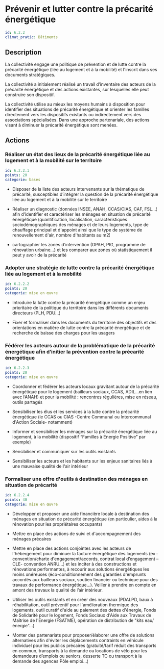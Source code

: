 # Prévenir et lutter contre la précarité énergétique
```yaml
id: 6.2.2
climat_pratic: Bâtiments
```
## Description
La collectivité engage une politique de prévention et de lutte contre la précarité énergétique (liée au logement et à la mobilité) et l'inscrit dans ses documents stratégiques.

La collectivité a initialement réalisé un travail d’inventaire des acteurs de la précarité énergétique et des actions existantes, sur lesquelles elle peut construire son dispositif.

La collectivité utilise au mieux les moyens humains à disposition pour identifier des situations de précarité énergétique et orienter les familles directement vers les dispositifs existants ou indirectement vers des associations spécialisées. Dans une approche partenariale, des actions visant à diminuer la précarité énergétique sont menées.



## Actions
### Réaliser un état des lieux de la précarité énergétique liée au logement et à la mobilité sur le territoire
```yaml
id: 6.2.2.1
points: 20
categorie: bases
```
- Disposer de la liste des acteurs intervenants sur la thématique de précarité, susceptibles d’intégrer la question de la précarité énergétique liée au logement et à la mobilité sur le territoire

- Réaliser un diagnostic (données INSEE, ANAH, CCAS/CIAS, CAF, FSL…) afin d'identifier et caractériser les ménages en situation de précarité énergétique (quantification, localisation, caractéristiques sociodémographiques des ménages et de leurs logements, type de chauffage principal et d'appoint ainsi que le type de système de renouvellement d'air, nombre d'habitants au m2)

- cartographier les zones d’intervention (OPAH, PIG, programme de rénovation urbaine...) et les comparer aux zones où statistiquement il peut y avoir de la précarité






### Adopter une stratégie de lutte contre la précarité énergétique liée au logement et à la mobilité
```yaml
id: 6.2.2.2
points: 20
categorie: mise en œuvre
```
- Introduire la lutte contre la précarité énergétique comme un enjeu prioritaire de la politique du territoire dans les différents documents directeurs (PLH, PDU…)

- Fixer et formaliser dans les documents du territoire des objectifs et des orientations en matière de lutte contre la précarité énergétique et de recherche de baisse des charges pour les usagers




### Fédérer les acteurs autour de la problématique de la précarité énergétique afin d’initier la prévention contre la précarité énergétique
```yaml
id: 6.2.2.3
points: 20
categorie: mise en œuvre
```
- Coordonner et fédérer les acteurs locaux gravitant autour de la précarité énergétique pour le logement (bailleurs sociaux, CCAS, ADIL...en lien avec l’ANAH) et pour la mobilité : rencontres régulières, mise en réseau, outils partagés 

- Sensibiliser les élus et les services à la lutte contre la précarité énergétique (le CCAS ou CIAS -Centre Communal ou Intercommunal d'Action Sociale- notamment)

- Informer et sensibiliser les ménages sur la précarité énergétique liée au logement, à la mobilité (dispositif “Familles à Energie Positive” par exemple)

- Sensibiliser et communiquer sur les outils existants

- Sensibiliser les acteurs et les habitants sur les enjeux sanitaires liés à une mauvaise qualité de l'air intérieur




### Formaliser une offre d'outils à destination des ménages en situation de précarité
```yaml
id: 6.2.2.4
points: 40
categorie: mise en œuvre
```
- Développer et proposer une aide financière locale à destination des ménages en situation de précarité énergétique (en particulier, aides à la rénovation pour les propriétaires occupants)

- Mettre en place des actions de suivi et d'accompagnement des ménages précaires

- Mettre en place des actions conjointes avec les acteurs de l'hébergement pour diminuer la facture énergétique des logements (ex : convention/charte d'engagement/accords, contrat local d’engagement –CLE- convention ANRU...) et les inciter à des constructions et rénovations performantes, à recourir aux solutions énergétiques les moins onéreuses (éco-conditionnement des garanties d'emprunts accordés aux bailleurs sociaux, soutien financier ou technique pour des travaux de performance énergétique…). Veiller à prendre en compte en amont des travaux la qualité de l’air intérieur.   

- Utiliser les outils existants et en créer des nouveaux (PDALPD, baux à réhabilitation, outil préventif pour l'amélioration thermique des logements, outil curatif d'aide au paiement des dettes d'énergie, Fonds de Solidarité pour le logement, Fonds Sociaux d'Aide aux Travaux de Maîtrise de l'Energie (FSATME), opération de distribution de "kits eau/énergie"...)

- Monter des partenariats pour proposer/élaborer une offre de solutions alternatives afin d'éviter les déplacements contraints en véhicule individuel pour les publics précaires (gratuité/tarif réduit des transports en commun, transports à la demande ou locations de vélo pour les demandeurs d’emplois ou seniors, desserte TC ou transport à la demande des agences Pôle emploi…)



